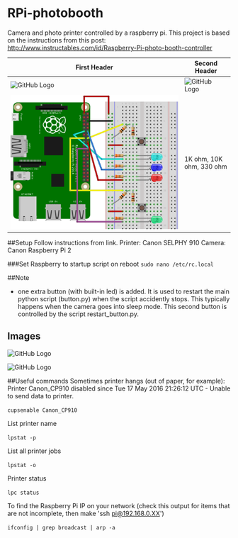 # RPi-photobooth
Camera and photo printer controlled by a raspberry pi. This project is based on the instructions from this post: http://www.instructables.com/id/Raspberry-Pi-photo-booth-controller



First Header | Second Header
------------ | -------------
![GitHub Logo](/photobooth_front.png) | ![GitHub Logo](/photobooth_back.jpg)
![GitHub Logo](/circuit.png) | 1K ohm, 10K ohm, 330 ohm 

##Setup
Follow instructions from link. 
Printer: Canon SELPHY 910
Camera: Canon
Raspberry Pi 2

###Set Raspberry to startup script on reboot
`sudo nano /etc/rc.local`

##Note
- one extra button (with built-in led) is added. It is used to restart the main python script (button.py) when the script accidently stops. This typically happens when the camera goes into sleep mode. This second button is controlled by the script restart_button.py. 

## Images
![GitHub Logo](/photobooth_front.png)


![GitHub Logo](/photobooth_back.jpg)


##Useful commands
Sometimes printer hangs (out of paper, for example): Printer Canon_CP910 disabled since Tue 17 May 2016 21:26:12 UTC -
	Unable to send data to printer.

`cupsenable Canon_CP910`

List printer name

`lpstat -p`

List all printer jobs

`lpstat -o`

Printer status

`lpc status`

To find the Raspberry Pi IP on your network (check this output for items that are not incomplete, then make 'ssh pi@192.168.0.XX')

`ifconfig | grep broadcast | arp -a`
